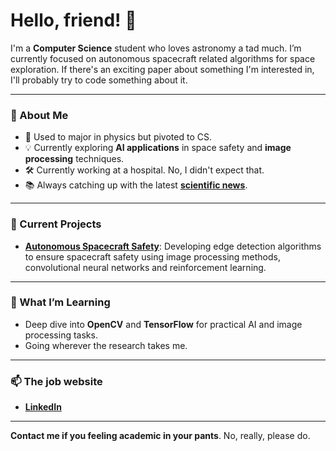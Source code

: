 # Hello, friend! 🤖

I'm a **Computer Science** student who loves astronomy a tad much. I’m currently focused on autonomous spacecraft related algorithms for space exploration. If there's an exciting paper about something I'm interested in, I'll probably try to code something about it.

---

### 🚀 About Me

- 🍎 Used to major in physics but pivoted to CS.
- 💡 Currently exploring **AI applications** in space safety and **image processing** techniques.
- 🛠️ Currently working at a hospital. No, I didn't expect that.
- 📚 Always catching up with the latest **[scientific news](https://sciencex.com/)**.

---

### 🔭 Current Projects

- **[Autonomous Spacecraft Safety](https://github.com/vladrosant/autonomous-spacecraft-safety)**: Developing edge detection algorithms to ensure spacecraft safety using image processing methods, convolutional neural networks and reinforcement learning.

---

### 🌱 What I’m Learning

- Deep dive into **OpenCV** and **TensorFlow** for practical AI and image processing tasks.
- Going wherever the research takes me.

---

### 📫 The job website

- **[LinkedIn](https://linkedin.com/in/pedrohfsantana)** 

---

**Contact me if you feeling academic in your pants**. No, really, please do.
